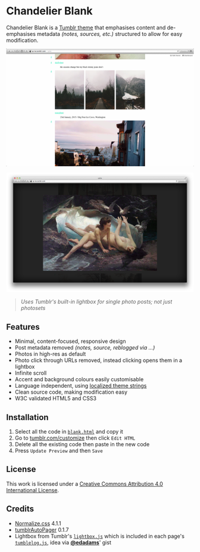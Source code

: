 # Chandelier Blank

Chandelier Blank is a [Tumblr theme](https://www.tumblr.com/docs/en/custom_themes) that emphasises content and de-emphasises metadata *(notes, sources, etc.)* structured to allow for easy modification.

![An example screenshot of the Chandelier Blank index page](screenshots/index.png)

![An example screenshot of the Chandelier Blank lightbox](screenshots/lightbox.png)

> *Uses Tumblr's built-in lightbox for single photo posts; not just photosets*

## Features

* Minimal, content-focused, responsive design
* Post metadata removed *(notes, source, reblogged via ...)*
* Photos in high-res as default
* Photo click through URLs removed, instead clicking opens them in a lightbox
* Infinite scroll
* Accent and background colours easily customisable
* Language independent, using [localized theme strings](https://www.tumblr.com/docs/en/localizing_themes)
* Clean source code, making modification easy
* W3C validated HTML5 and CSS3

## Installation

1. Select all the code in [`blank.html`](https://raw.githubusercontent.com/forlornhedgehog/chandelier/master/blank.html) and copy it
2. Go to [tumblr.com/customize](https://www.tumblr.com/customize) then click `Edit HTML`
3. Delete all the existing code then paste in the new code
4. Press `Update Preview` and then `Save`

## License

This work is licensed under a [Creative Commons Attribution 4.0 International License](https://creativecommons.org/licenses/by/4.0/).

## Credits

* [Normalize.css](https://necolas.github.io/normalize.css/) 4.1.1
* [tumblrAutoPager](https://static.tumblr.com/q0etgkr/EIBmz7s0p/infinitescrolling.js) 0.1.7
* Lightbox from Tumblr's [`lightbox.js`](https://assets.tumblr.com/assets/scripts/tumblelog/lightbox.js) which is included in each page's [`tumblelog.js`](https://assets.tumblr.com/assets/scripts/tumblelog.js), idea via **[@edadams](https://gist.github.com/edadams/6038781)**' gist
